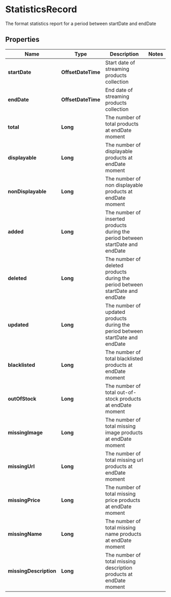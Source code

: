 

# StatisticsRecord

The format  statistics report for a period between startDate and endDate

## Properties

| Name | Type | Description | Notes |
|------------ | ------------- | ------------- | -------------|
|**startDate** | **OffsetDateTime** | Start date of streaming products collection |  |
|**endDate** | **OffsetDateTime** | End date of streaming products collection |  |
|**total** | **Long** | The number of total products at endDate moment |  |
|**displayable** | **Long** | The number of displayable products at endDate moment |  |
|**nonDisplayable** | **Long** | The number of non displayable products at endDate moment |  |
|**added** | **Long** | The number of inserted products during the period between startDate and endDate |  |
|**deleted** | **Long** | The number of deleted products during the period between startDate and endDate |  |
|**updated** | **Long** | The number of updated products during the period between startDate and endDate |  |
|**blacklisted** | **Long** | The number of total blacklisted products at endDate moment |  |
|**outOfStock** | **Long** | The number of total out-of-stock products at endDate moment |  |
|**missingImage** | **Long** | The number of total missing image products at endDate moment |  |
|**missingUrl** | **Long** | The number of total missing url products at endDate moment |  |
|**missingPrice** | **Long** | The number of total missing price products at endDate moment |  |
|**missingName** | **Long** | The number of total missing name products at endDate moment |  |
|**missingDescription** | **Long** | The number of total missing description products at endDate moment |  |



